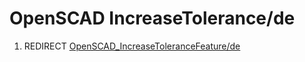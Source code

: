# OpenSCAD IncreaseTolerance/de

1.  REDIRECT [OpenSCAD\_IncreaseToleranceFeature/de](OpenSCAD_IncreaseToleranceFeature/de.md)
